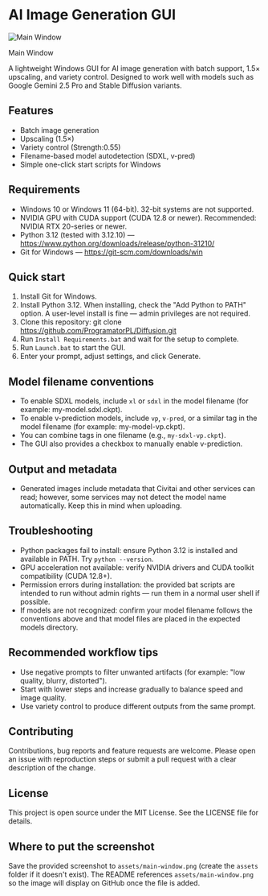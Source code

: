# AI Image Generation GUI

![Main Window](assets/main-window.png)

Main Window

A lightweight Windows GUI for AI image generation with batch support, 1.5× upscaling, and variety control. Designed to work well with models such as Google Gemini 2.5 Pro and Stable Diffusion variants.

## Features
- Batch image generation
- Upscaling (1.5×)
- Variety control (Strength:0.55)
- Filename-based model autodetection (SDXL, v-pred)
- Simple one-click start scripts for Windows

## Requirements
- Windows 10 or Windows 11 (64-bit). 32-bit systems are not supported.
- NVIDIA GPU with CUDA support (CUDA 12.8 or newer). Recommended: NVIDIA RTX 20-series or newer.
- Python 3.12 (tested with 3.12.10) — https://www.python.org/downloads/release/python-31210/
- Git for Windows — https://git-scm.com/downloads/win

## Quick start
1. Install Git for Windows.
2. Install Python 3.12. When installing, check the "Add Python to PATH" option. A user-level install is fine — admin privileges are not required.
3. Clone this repository:
   git clone https://github.com/ProgramatorPL/Diffusion.git
4. Run `Install Requirements.bat` and wait for the setup to complete.
5. Run `Launch.bat` to start the GUI.
6. Enter your prompt, adjust settings, and click Generate.

## Model filename conventions
- To enable SDXL models, include `xl` or `sdxl` in the model filename (for example: my-model.sdxl.ckpt).
- To enable v-prediction models, include `vp`, `v-pred`, or a similar tag in the model filename (for example: my-model-vp.ckpt).
- You can combine tags in one filename (e.g., `my-sdxl-vp.ckpt`).
- The GUI also provides a checkbox to manually enable v-prediction.

## Output and metadata
- Generated images include metadata that Civitai and other services can read; however, some services may not detect the model name automatically. Keep this in mind when uploading.

## Troubleshooting
- Python packages fail to install: ensure Python 3.12 is installed and available in PATH. Try `python --version`.
- GPU acceleration not available: verify NVIDIA drivers and CUDA toolkit compatibility (CUDA 12.8+).
- Permission errors during installation: the provided bat scripts are intended to run without admin rights — run them in a normal user shell if possible.
- If models are not recognized: confirm your model filename follows the conventions above and that model files are placed in the expected models directory.

## Recommended workflow tips
- Use negative prompts to filter unwanted artifacts (for example: "low quality, blurry, distorted").
- Start with lower steps and increase gradually to balance speed and image quality.
- Use variety control to produce different outputs from the same prompt.

## Contributing
Contributions, bug reports and feature requests are welcome. Please open an issue with reproduction steps or submit a pull request with a clear description of the change.

## License
This project is open source under the MIT License. See the LICENSE file for details.

## Where to put the screenshot
Save the provided screenshot to `assets/main-window.png` (create the `assets` folder if it doesn't exist). The README references `assets/main-window.png` so the image will display on GitHub once the file is added.
